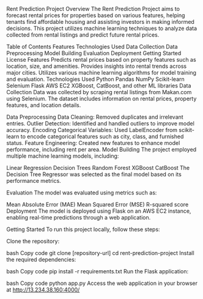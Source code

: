 Rent Prediction Project
Overview
The Rent Prediction Project aims to forecast rental prices for properties based on various features, helping tenants find affordable housing and assisting investors in making informed decisions. This project utilizes machine learning techniques to analyze data collected from rental listings and predict future rental prices.

Table of Contents
Features
Technologies Used
Data Collection
Data Preprocessing
Model Building
Evaluation
Deployment
Getting Started
License
Features
Predicts rental prices based on property features such as location, size, and amenities.
Provides insights into rental trends across major cities.
Utilizes various machine learning algorithms for model training and evaluation.
Technologies Used
Python
Pandas
NumPy
Scikit-learn
Selenium
Flask
AWS EC2
XGBoost, CatBoost, and other ML libraries
Data Collection
Data was collected by scraping rental listings from Makan.com using Selenium. The dataset includes information on rental prices, property features, and location details.

Data Preprocessing
Data Cleaning: Removed duplicates and irrelevant entries.
Outlier Detection: Identified and handled outliers to improve model accuracy.
Encoding Categorical Variables: Used LabelEncoder from scikit-learn to encode categorical features such as city, class, and furnished status.
Feature Engineering: Created new features to enhance model performance, including rent per area.
Model Building
The project employed multiple machine learning models, including:

Linear Regression
Decision Trees
Random Forest
XGBoost
CatBoost
The Decision Tree Regressor was selected as the final model based on its performance metrics.

Evaluation
The model was evaluated using metrics such as:

Mean Absolute Error (MAE)
Mean Squared Error (MSE)
R-squared score
Deployment
The model is deployed using Flask on an AWS EC2 instance, enabling real-time predictions through a web application.

Getting Started
To run this project locally, follow these steps:

Clone the repository:

bash
Copy code
git clone [repository-url]
cd rent-prediction-project
Install the required dependencies:

bash
Copy code
pip install -r requirements.txt
Run the Flask application:

bash
Copy code
python app.py
Access the web application in your browser at http://13.234.38.160:4000/
